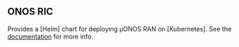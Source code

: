 ## ONOS RIC

Provides a [Helm] chart for deploying µONOS RAN on [Kubernetes].
See the [documentation](https://docs.onosproject.org/onos-ric/docs/deployment/) for more info.
